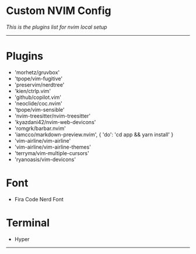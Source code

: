 # Custom NVIM Config

_This is the plugins list for nvim local setup_


---

# Plugins
- 'morhetz/gruvbox'
- 'tpope/vim-fugitive'
- 'preservim/nerdtree'
- 'kien/ctrlp.vim'
- 'github/copilot.vim'
- 'neoclide/coc.nvim'
- 'tpope/vim-sensible'
- 'nvim-treesitter/nvim-treesitter'
- 'kyazdani42/nvim-web-devicons'
- 'romgrk/barbar.nvim'
- 'iamcco/markdown-preview.nvim', { 'do': 'cd app && yarn install' }
- 'vim-airline/vim-airline'
- 'vim-airline/vim-airline-themes'
- 'terryma/vim-multiple-cursors'
- 'ryanoasis/vim-devicons'

# Font
- Fira Code Nerd Font

# Terminal
- Hyper
---
